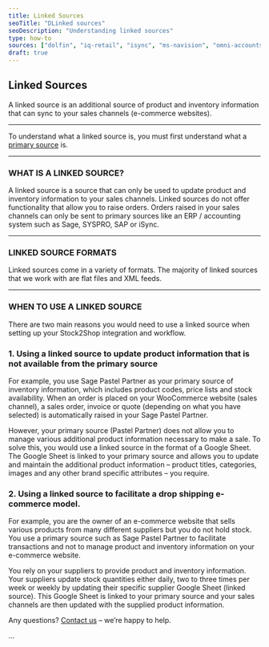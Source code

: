 ```yaml
---
title: Linked Sources
seoTitle: "DLinked sources"
seoDescription: "Understanding linked sources"
type: how-to
sources: ["dolfin", "iq-retail", "isync", "ms-navision", "omni-accounts", "pastel-partner", "sage-50cloud-pastel-xpress", "sage-200-evolution", "sage-300cloud", "sage-business-cloud-financials", "sage-evolution", "sage-one", "sage-pastel-evolution", "sap", "syspro", "parcel-ninja", "on-the-dot" ]
draft: true
---
```


## Linked Sources
A linked source is an additional source of product and inventory information that can sync to your sales channels (e-commerce websites).

---
To understand what a linked source is, you must first understand what a [primary source](/help/how-to/sources/primary-sources/) is.

---
### WHAT IS A LINKED SOURCE?
A linked source is a source that can only be used to update product and inventory information to your sales channels. Linked sources do not offer functionality that allow you to raise orders. Orders raised in your sales channels can only be sent to primary sources like an ERP / accounting system such as Sage, SYSPRO, SAP or iSync.

---
### LINKED SOURCE FORMATS
Linked sources come in a variety of formats. The majority of linked sources that we work with are flat files and XML feeds.

---
### WHEN TO USE A LINKED SOURCE
There are two main reasons you would need to use a linked source when setting up your Stock2Shop integration and workflow.
### 1. Using a linked source to update product information that is not available from the primary source
For example, you use Sage Pastel Partner as your primary source of inventory information, which includes product codes, price lists and stock availability. When an order is placed on your WooCommerce website (sales channel), a sales order, invoice or quote (depending on what you have selected) is automatically raised in your Sage Pastel Partner.

However, your primary source (Pastel Partner) does not allow you to manage various additional product information necessary to make a sale. To solve this, you would use a linked source in the format of a Google Sheet. The Google Sheet is linked to your primary source and allows you to update and maintain the additional product information – product titles, categories, images and any other brand specific attributes – you require.

### 2. Using a linked source to facilitate a drop shipping e-commerce model.
For example, you are the owner of an e-commerce website that sells various products from many different suppliers but you do not hold stock. You use a primary source such as Sage Pastel Partner to facilitate transactions and not to manage product and inventory information on your e-commerce website.

You rely on your suppliers to provide product and inventory information. Your suppliers update stock quantities either daily, two to three times per week or weekly by updating their specific supplier Google Sheet (linked source). This Google Sheet is linked to your primary source and your sales channels are then updated with the supplied product information.

Any questions? [Contact us](/contact-us/) – we’re happy to help.

...
